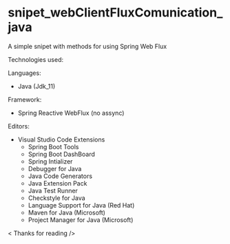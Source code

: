 # snipet_webClientFluxComunication_java


A simple snipet with methods for using Spring Web Flux


Technologies used:

Languages:
* Java (Jdk_11)

Framework:
* Spring Reactive WebFlux (no assync)

Editors:
* Visual Studio Code
  Extensions
    * Spring Boot Tools 
    * Spring Boot DashBoard
    * Spring Intializer
    * Debugger for Java
    * Java Code Generators
    * Java Extension Pack
    * Java Test Runner
    * Checkstyle for Java
    * Language Support for Java (Red Hat)
    * Maven for Java (Microsoft)
    * Project Manager for Java (Microsoft)

< Thanks for reading />

